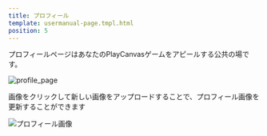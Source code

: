 ```yaml
---
title: プロフィール
template: usermanual-page.tmpl.html
position: 5
---
```


プロフィールページはあなたのPlayCanvasゲームをアピールする公共の場です。

![profile_page][1]

画像をクリックして新しい画像をアップロードすることで、プロフィール画像を更新することができます

![プロフィール画像][2]

[1]: /images/user-manual/profile/profile.png
[2]: /images/user-manual/profile/update-profile-image.jpg

